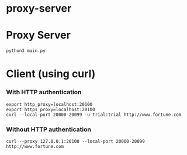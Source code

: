proxy-server
============

# Proxy Server
```shell
python3 main.py
```

# Client (using curl)
### With HTTP authentication
```shell
export http_proxy=localhost:20100
export https_proxy=localhost:20100
curl --local-port 20000-20099 -u trial:trial http://www.fortune.com
```
### Without HTTP authentication
```shell
curl --proxy 127.0.0.1:20100 --local-port 20000-20099 http://www.fortune.com
```


